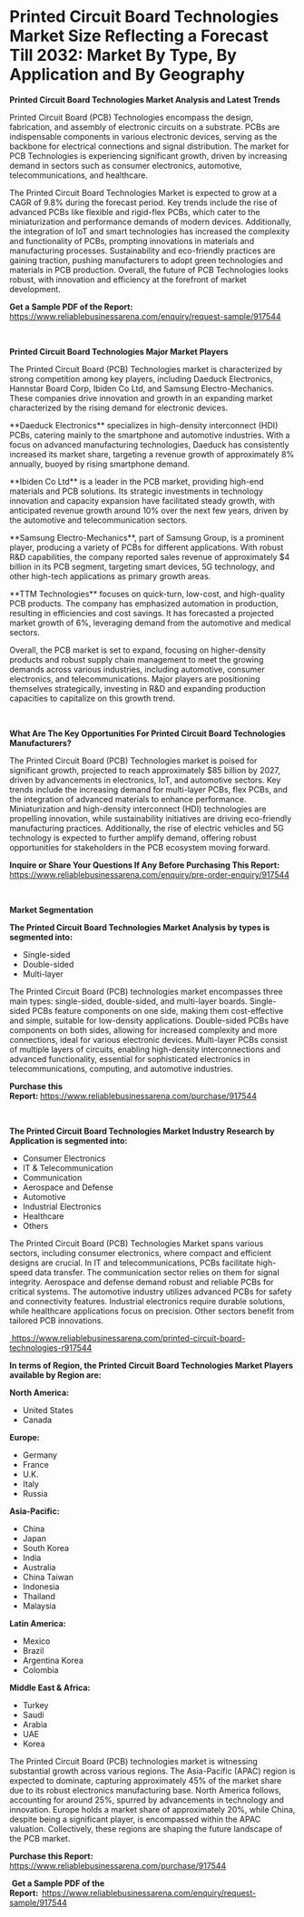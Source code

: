 <p><h1>Printed Circuit Board Technologies Market Size Reflecting a Forecast Till 2032: Market By Type, By Application and By Geography</h1></p><p><strong>Printed Circuit Board Technologies Market Analysis and Latest Trends</strong></p>
<p><p>Printed Circuit Board (PCB) Technologies encompass the design, fabrication, and assembly of electronic circuits on a substrate. PCBs are indispensable components in various electronic devices, serving as the backbone for electrical connections and signal distribution. The market for PCB Technologies is experiencing significant growth, driven by increasing demand in sectors such as consumer electronics, automotive, telecommunications, and healthcare.</p><p>The Printed Circuit Board Technologies Market is expected to grow at a CAGR of 9.8% during the forecast period. Key trends include the rise of advanced PCBs like flexible and rigid-flex PCBs, which cater to the miniaturization and performance demands of modern devices. Additionally, the integration of IoT and smart technologies has increased the complexity and functionality of PCBs, prompting innovations in materials and manufacturing processes. Sustainability and eco-friendly practices are gaining traction, pushing manufacturers to adopt green technologies and materials in PCB production. Overall, the future of PCB Technologies looks robust, with innovation and efficiency at the forefront of market development.</p></p>
<p><strong>Get a Sample PDF of the Report:&nbsp;</strong> <a href="https://www.reliablebusinessarena.com/enquiry/request-sample/917544?utm_campaign=2221&utm_medium=2&utm_source=Github&utm_content=ia&utm_term=18042025&utm_id=printed-circuit-board-technologies">https://www.reliablebusinessarena.com/enquiry/request-sample/917544</a></p>
<p>&nbsp;</p>
<p><strong>Printed Circuit Board Technologies Major Market Players</strong></p>
<p><p>The Printed Circuit Board (PCB) Technologies market is characterized by strong competition among key players, including Daeduck Electronics, Hannstar Board Corp, Ibiden Co Ltd, and Samsung Electro-Mechanics. These companies drive innovation and growth in an expanding market characterized by the rising demand for electronic devices.</p><p>**Daeduck Electronics** specializes in high-density interconnect (HDI) PCBs, catering mainly to the smartphone and automotive industries. With a focus on advanced manufacturing technologies, Daeduck has consistently increased its market share, targeting a revenue growth of approximately 8% annually, buoyed by rising smartphone demand.</p><p>**Ibiden Co Ltd** is a leader in the PCB market, providing high-end materials and PCB solutions. Its strategic investments in technology innovation and capacity expansion have facilitated steady growth, with anticipated revenue growth around 10% over the next few years, driven by the automotive and telecommunication sectors.</p><p>**Samsung Electro-Mechanics**, part of Samsung Group, is a prominent player, producing a variety of PCBs for different applications. With robust R&D capabilities, the company reported sales revenue of approximately $4 billion in its PCB segment, targeting smart devices, 5G technology, and other high-tech applications as primary growth areas.</p><p>**TTM Technologies** focuses on quick-turn, low-cost, and high-quality PCB products. The company has emphasized automation in production, resulting in efficiencies and cost savings. It has forecasted a projected market growth of 6%, leveraging demand from the automotive and medical sectors.</p><p>Overall, the PCB market is set to expand, focusing on higher-density products and robust supply chain management to meet the growing demands across various industries, including automotive, consumer electronics, and telecommunications. Major players are positioning themselves strategically, investing in R&D and expanding production capacities to capitalize on this growth trend.</p></p>
<p>&nbsp;</p>
<p><strong>What Are The Key Opportunities For Printed Circuit Board Technologies Manufacturers?</strong></p>
<p><p>The Printed Circuit Board (PCB) Technologies market is poised for significant growth, projected to reach approximately $85 billion by 2027, driven by advancements in electronics, IoT, and automotive sectors. Key trends include the increasing demand for multi-layer PCBs, flex PCBs, and the integration of advanced materials to enhance performance. Miniaturization and high-density interconnect (HDI) technologies are propelling innovation, while sustainability initiatives are driving eco-friendly manufacturing practices. Additionally, the rise of electric vehicles and 5G technology is expected to further amplify demand, offering robust opportunities for stakeholders in the PCB ecosystem moving forward.</p></p>
<p><strong>Inquire or Share Your Questions If Any Before Purchasing This Report:</strong> <a href="https://www.reliablebusinessarena.com/enquiry/pre-order-enquiry/917544?utm_campaign=2221&utm_medium=2&utm_source=Github&utm_content=ia&utm_term=18042025&utm_id=printed-circuit-board-technologies">https://www.reliablebusinessarena.com/enquiry/pre-order-enquiry/917544</a></p>
<p>&nbsp;</p>
<p><strong>Market Segmentation</strong></p>
<p><strong>The Printed Circuit Board Technologies Market Analysis by types is segmented into:</strong></p>
<p><ul><li>Single-sided</li><li>Double-sided</li><li>Multi-layer</li></ul></p>
<p><p>The Printed Circuit Board (PCB) technologies market encompasses three main types: single-sided, double-sided, and multi-layer boards. Single-sided PCBs feature components on one side, making them cost-effective and simple, suitable for low-density applications. Double-sided PCBs have components on both sides, allowing for increased complexity and more connections, ideal for various electronic devices. Multi-layer PCBs consist of multiple layers of circuits, enabling high-density interconnections and advanced functionality, essential for sophisticated electronics in telecommunications, computing, and automotive industries.</p></p>
<p><strong>Purchase this Report:&nbsp;</strong><a href="https://www.reliablebusinessarena.com/purchase/917544?utm_campaign=2221&utm_medium=2&utm_source=Github&utm_content=ia&utm_term=18042025&utm_id=printed-circuit-board-technologies">https://www.reliablebusinessarena.com/purchase/917544</a></p>
<p>&nbsp;</p>
<p><strong>The Printed Circuit Board Technologies Market Industry Research by Application is segmented into:</strong></p>
<p><ul><li>Consumer Electronics</li><li>IT & Telecommunication</li><li>Communication</li><li>Aerospace and Defense</li><li>Automotive</li><li>Industrial Electronics</li><li>Healthcare</li><li>Others</li></ul></p>
<p><p>The Printed Circuit Board (PCB) Technologies Market spans various sectors, including consumer electronics, where compact and efficient designs are crucial. In IT and telecommunications, PCBs facilitate high-speed data transfer. The communication sector relies on them for signal integrity. Aerospace and defense demand robust and reliable PCBs for critical systems. The automotive industry utilizes advanced PCBs for safety and connectivity features. Industrial electronics require durable solutions, while healthcare applications focus on precision. Other sectors benefit from tailored PCB innovations.</p></p>
<p><a href="https://www.reliablebusinessarena.com/printed-circuit-board-technologies-r917544?utm_campaign=2221&utm_medium=2&utm_source=Github&utm_content=ia&utm_term=18042025&utm_id=printed-circuit-board-technologies">&nbsp;https://www.reliablebusinessarena.com/printed-circuit-board-technologies-r917544</a></p>
<p><strong>In terms of Region, the Printed Circuit Board Technologies Market Players available by Region are:</strong></p>
<p>
    <p> <strong> North America: </strong>
        <ul>
            <li>United States</li>
            <li>Canada</li>
        </ul>
        </p> 
    <p> <strong> Europe: </strong>
        <ul>
            <li>Germany</li>
            <li>France</li>
            <li>U.K.</li>
            <li>Italy</li>
            <li>Russia</li>
        </ul>
        </p> 
    <p> <strong> Asia-Pacific: </strong>
        <ul>
            <li>China</li>
            <li>Japan</li>
            <li>South Korea</li>
            <li>India</li>
            <li>Australia</li>
            <li>China Taiwan</li>
            <li>Indonesia</li>
            <li>Thailand</li>
            <li>Malaysia</li>
        </ul>
        </p> 
    <p> <strong> Latin America: </strong>
        <ul>
            <li>Mexico</li>
            <li>Brazil</li>
            <li>Argentina Korea</li>
            <li>Colombia</li>
        </ul>
        </p> 
    <p> <strong> Middle East & Africa: </strong>
        <ul>
            <li>Turkey</li>
            <li>Saudi</li>
            <li>Arabia</li>
            <li>UAE</li>
            <li>Korea</li>
        </ul>
    </p>
    </p>
<p><p>The Printed Circuit Board (PCB) technologies market is witnessing substantial growth across various regions. The Asia-Pacific (APAC) region is expected to dominate, capturing approximately 45% of the market share due to its robust electronics manufacturing base. North America follows, accounting for around 25%, spurred by advancements in technology and innovation. Europe holds a market share of approximately 20%, while China, despite being a significant player, is encompassed within the APAC valuation. Collectively, these regions are shaping the future landscape of the PCB market.</p></p>
<p><strong>Purchase this Report: </strong><a href="https://www.reliablebusinessarena.com/purchase/917544?utm_campaign=2221&utm_medium=2&utm_source=Github&utm_content=ia&utm_term=18042025&utm_id=printed-circuit-board-technologies">https://www.reliablebusinessarena.com/purchase/917544</a></p>
<p>&nbsp;<strong>Get a Sample PDF of the Report:&nbsp;&nbsp;</strong><a href="https://www.reliablebusinessarena.com/enquiry/request-sample/917544?utm_campaign=2221&utm_medium=2&utm_source=Github&utm_content=ia&utm_term=18042025&utm_id=printed-circuit-board-technologies">https://www.reliablebusinessarena.com/enquiry/request-sample/917544</a></p>
<p><strong></strong></p>
<p><p></p><p></p><p></p></p>